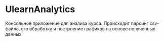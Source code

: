 # UlearnAnalytics
Консольное приложение для анализа курса.
Происходит парсинг csv-файла, его обработка и построение графиков на основе полученных данных.
